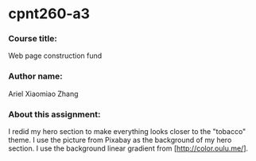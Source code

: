 # cpnt260-a3
### Course title: 
Web page construction fund
### Author name: 
Ariel Xiaomiao Zhang
### About this assignment:
I redid my hero section to make everything looks closer to the "tobacco" theme. 
I use the picture from Pixabay as the background of my hero section. I use the background linear gradient from [http://color.oulu.me/].

